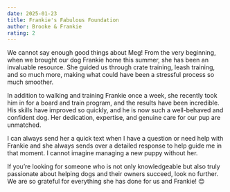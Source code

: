```yaml
---
date: 2025-01-23
title: Frankie's Fabulous Foundation
author: Brooke & Frankie
rating: 2
---
```

We cannot say enough good things about Meg! From the very beginning, when we brought our dog Frankie home this summer, she has been an invaluable resource. She guided us through crate training, leash training, and so much more, making what could have been a stressful process so much smoother.  
  
In addition to walking and training Frankie once a week, she recently took him in for a board and train program, and the results have been incredible. His skills have improved so quickly, and he is now such a well-behaved and confident dog. Her dedication, expertise, and genuine care for our pup are unmatched.  
  
I can always send her a quick text when I have a question or need help with Frankie and she always sends over a detailed response to help guide me in that moment. I cannot imagine managing a new puppy without her.  
  
If you’re looking for someone who is not only knowledgeable but also truly passionate about helping dogs and their owners succeed, look no further. We are so grateful for everything she has done for us and Frankie! 😊
